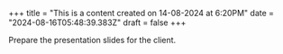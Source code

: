 +++
title = "This is a content created on 14-08-2024 at 6:20PM"
date = "2024-08-16T05:48:39.383Z"
draft = false
+++

  Prepare the presentation slides for the client.
        